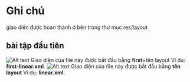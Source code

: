 # Ghi chú
giao diện được hoàn thành ở bên trong thư mục res/layout
## bài tập đầu tiên 
![Alt text](/bai1.png "Optional Title")
Giao diện của file này được bắt đầu bằng **first**+tên layout Ví dụ: **first-linear.xml**.
![Alt text](/bai2.png "Optional Title")
Giao diện của file này được bắt đầu bằng **tên layout** Ví dụ: **linear.xml**.

